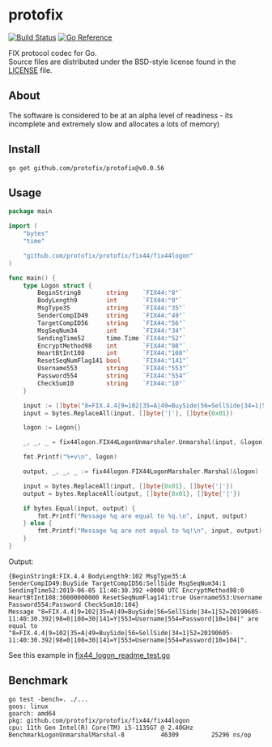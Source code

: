 # protofix

[![Build Status](https://cloud.drone.io/api/badges/protofix/protofix/status.svg)](https://cloud.drone.io/protofix/protofix)
[![Go Reference](https://pkg.go.dev/badge/github.com/protofix/protofix.svg)](https://pkg.go.dev/github.com/protofix/protofix)

FIX protocol codec for Go.  
Source files are distributed under the BSD-style license
found in the [LICENSE](./LICENSE) file.

## About

The software is considered to be at an alpha level of readiness -
its incomplete and extremely slow and allocates a lots of memory)

## Install

    go get github.com/protofix/protofix@v0.0.56

## Usage

```go
package main

import (
    "bytes"
    "time"

    "github.com/protofix/protofix/fix44/fix44logon"
)

func main() {
    type Logon struct {
        BeginString8       string    `FIX44:"8"`
        BodyLength9        int       `FIX44:"9"`
        MsgType35          string    `FIX44:"35"`
        SenderCompID49     string    `FIX44:"49"`
        TargetCompID56     string    `FIX44:"56"`
        MsgSeqNum34        int       `FIX44:"34"`
        SendingTime52      time.Time `FIX44:"52"`
        EncryptMethod98    int       `FIX44:"98"`
        HeartBtInt108      int       `FIX44:"108"`
        ResetSeqNumFlag141 bool      `FIX44:"141"`
        Username553        string    `FIX44:"553"`
        Password554        string    `FIX44:"554"`
        CheckSum10         string    `FIX44:"10"`
    }

    input := []byte("8=FIX.4.4|9=102|35=A|49=BuySide|56=SellSide|34=1|52=20190605-11:40:30.392|98=0|108=30|141=Y|553=Username|554=Password|10=104|")
    input = bytes.ReplaceAll(input, []byte{'|'}, []byte{0x01})

    logon := Logon{}

    _, _, _ = fix44logon.FIX44LogonUnmarshaler.Unmarshal(input, &logon)

	fmt.Printf("%+v\n", logon)

    output, _, _, _ := fix44logon.FIX44LogonMarshaler.Marshal(&logon)

    input = bytes.ReplaceAll(input, []byte{0x01}, []byte{'|'})
    output = bytes.ReplaceAll(output, []byte{0x01}, []byte{'|'})

    if bytes.Equal(input, output) {
        fmt.Printf("Message %q are equal to %q.\n", input, output)
    } else {
        fmt.Printf("Message %q are not equal to %q!\n", input, output)
    }
}
```

Output:

```
{BeginString8:FIX.4.4 BodyLength9:102 MsgType35:A SenderCompID49:BuySide TargetCompID56:SellSide MsgSeqNum34:1 SendingTime52:2019-06-05 11:40:30.392 +0000 UTC EncryptMethod98:0 HeartBtInt108:30000000000 ResetSeqNumFlag141:true Username553:Username Password554:Password CheckSum10:104}
Message "8=FIX.4.4|9=102|35=A|49=BuySide|56=SellSide|34=1|52=20190605-11:40:30.392|98=0|108=30|141=Y|553=Username|554=Password|10=104|" are equal to "8=FIX.4.4|9=102|35=A|49=BuySide|56=SellSide|34=1|52=20190605-11:40:30.392|98=0|108=30|141=Y|553=Username|554=Password|10=104|".
```

See this example in [fix44_logon_readme_test.go][]

[fix44_logon_readme_test.go]: ./fix44/fix44logon/fix44_logon_readme_test.go#L15

## Benchmark

```
go test -bench=. ./...
goos: linux
goarch: amd64
pkg: github.com/protofix/protofix/fix44/fix44logon
cpu: 11th Gen Intel(R) Core(TM) i5-1135G7 @ 2.40GHz
BenchmarkLogonUnmarshalMarshal-8          46309         25296 ns/op
```
